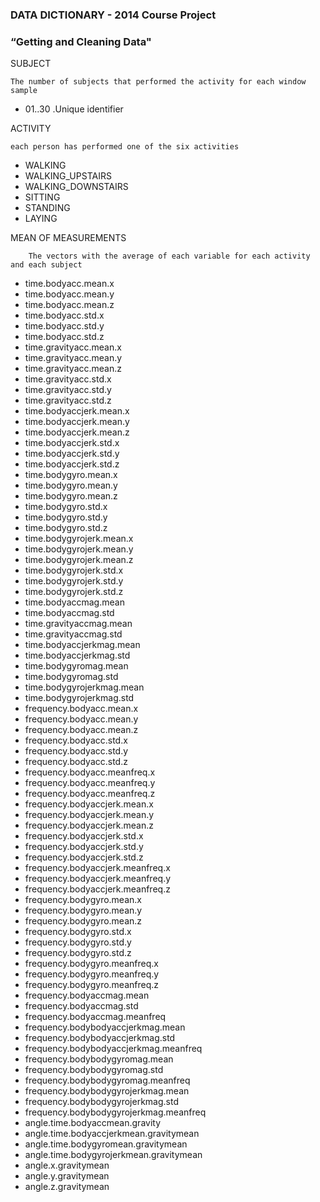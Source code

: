 ### DATA DICTIONARY - 2014 Course Project
### “Getting and Cleaning Data"


SUBJECT

	The number of subjects that performed the activity for each window sample
    
* 01..30 .Unique identifier

ACTIVITY

	each person has performed one of the six activities
    
* WALKING
* WALKING_UPSTAIRS
* WALKING_DOWNSTAIRS
* SITTING
* STANDING
* LAYING

MEAN OF MEASUREMENTS

		The vectors with the average of each variable for each activity and each subject      
        
* time.bodyacc.mean.x
* time.bodyacc.mean.y
* time.bodyacc.mean.z
* time.bodyacc.std.x
* time.bodyacc.std.y
* time.bodyacc.std.z
* time.gravityacc.mean.x
* time.gravityacc.mean.y
* time.gravityacc.mean.z
* time.gravityacc.std.x
* time.gravityacc.std.y
* time.gravityacc.std.z
* time.bodyaccjerk.mean.x
* time.bodyaccjerk.mean.y
* time.bodyaccjerk.mean.z
* time.bodyaccjerk.std.x
* time.bodyaccjerk.std.y
* time.bodyaccjerk.std.z
* time.bodygyro.mean.x
* time.bodygyro.mean.y
* time.bodygyro.mean.z
* time.bodygyro.std.x
* time.bodygyro.std.y
* time.bodygyro.std.z
* time.bodygyrojerk.mean.x
* time.bodygyrojerk.mean.y
* time.bodygyrojerk.mean.z
* time.bodygyrojerk.std.x
* time.bodygyrojerk.std.y
* time.bodygyrojerk.std.z
* time.bodyaccmag.mean
* time.bodyaccmag.std
* time.gravityaccmag.mean
* time.gravityaccmag.std
* time.bodyaccjerkmag.mean
* time.bodyaccjerkmag.std
* time.bodygyromag.mean
* time.bodygyromag.std
* time.bodygyrojerkmag.mean
* time.bodygyrojerkmag.std
* frequency.bodyacc.mean.x
* frequency.bodyacc.mean.y
* frequency.bodyacc.mean.z
* frequency.bodyacc.std.x
* frequency.bodyacc.std.y
* frequency.bodyacc.std.z
* frequency.bodyacc.meanfreq.x
* frequency.bodyacc.meanfreq.y
* frequency.bodyacc.meanfreq.z
* frequency.bodyaccjerk.mean.x
* frequency.bodyaccjerk.mean.y
* frequency.bodyaccjerk.mean.z
* frequency.bodyaccjerk.std.x
* frequency.bodyaccjerk.std.y
* frequency.bodyaccjerk.std.z
* frequency.bodyaccjerk.meanfreq.x
* frequency.bodyaccjerk.meanfreq.y
* frequency.bodyaccjerk.meanfreq.z
* frequency.bodygyro.mean.x
* frequency.bodygyro.mean.y
* frequency.bodygyro.mean.z
* frequency.bodygyro.std.x
* frequency.bodygyro.std.y
* frequency.bodygyro.std.z
* frequency.bodygyro.meanfreq.x
* frequency.bodygyro.meanfreq.y
* frequency.bodygyro.meanfreq.z
* frequency.bodyaccmag.mean
* frequency.bodyaccmag.std
* frequency.bodyaccmag.meanfreq
* frequency.bodybodyaccjerkmag.mean
* frequency.bodybodyaccjerkmag.std
* frequency.bodybodyaccjerkmag.meanfreq
* frequency.bodybodygyromag.mean
* frequency.bodybodygyromag.std
* frequency.bodybodygyromag.meanfreq
* frequency.bodybodygyrojerkmag.mean
* frequency.bodybodygyrojerkmag.std
* frequency.bodybodygyrojerkmag.meanfreq
* angle.time.bodyaccmean.gravity
* angle.time.bodyaccjerkmean.gravitymean
* angle.time.bodygyromean.gravitymean
* angle.time.bodygyrojerkmean.gravitymean
* angle.x.gravitymean
* angle.y.gravitymean
* angle.z.gravitymean


